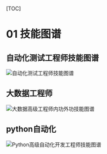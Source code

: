 [TOC]

# 01 技能图谱

## 自动化测试工程师技能图谱

 ![自动化测试工程师技能图谱](C:\Users\dewey\Desktop\practises\starter\21_routes\自动化测试工程师技能图谱.png)



## 大数据工程师

![大数据高级工程师内功外功技能图谱](C:\Users\dewey\Desktop\practises\starter\21_routes\大数据高级工程师内功外功技能图谱.png)

## python自动化

![Python高级自动化开发工程师技能图谱](C:\Users\dewey\Desktop\practises\starter\21_routes\Python高级自动化开发工程师技能图谱.png)